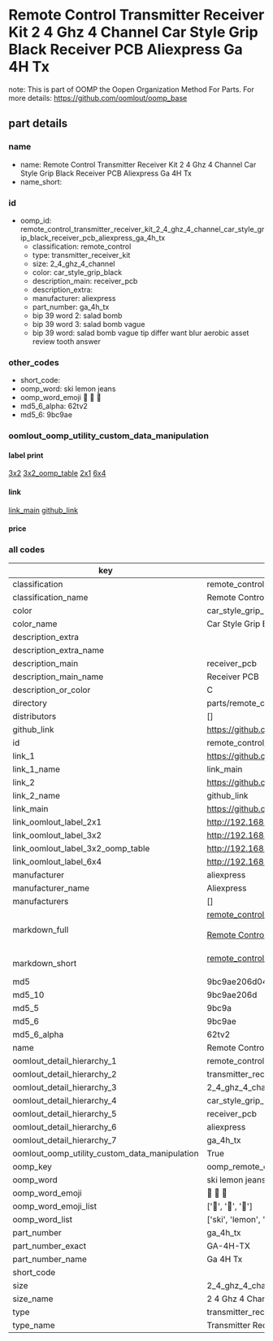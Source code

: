 # Remote Control Transmitter Receiver Kit 2 4 Ghz 4 Channel Car Style Grip Black Receiver PCB Aliexpress Ga 4H Tx  

note: This is part of OOMP the Oopen Organization Method For Parts. For more details: https://github.com/oomlout/oomp_base

##  part details





### name
* name: Remote Control Transmitter Receiver Kit 2 4 Ghz 4 Channel Car Style Grip Black Receiver PCB Aliexpress Ga 4H Tx
* name_short: 
### id
* oomp_id: remote_control_transmitter_receiver_kit_2_4_ghz_4_channel_car_style_grip_black_receiver_pcb_aliexpress_ga_4h_tx
  * classification: remote_control
  * type: transmitter_receiver_kit
  * size: 2_4_ghz_4_channel
  * color: car_style_grip_black
  * description_main: receiver_pcb
  * description_extra: 
  * manufacturer: aliexpress
  * part_number: ga_4h_tx
  * bip 39 word 2: salad bomb
  * bip 39 word 3: salad bomb vague
  * bip 39 word: salad bomb vague tip differ want blur aerobic asset review tooth answer

### other_codes
* short_code: 
* oomp_word: ski lemon jeans
* oomp_word_emoji :ski: :lemon: :jeans:
* md5_6_alpha: 62tv2
* md5_6: 9bc9ae






### oomlout_oomp_utility_custom_data_manipulation
#### label print
[3x2](http://192.168.1.245:1112/?label=oomp%2062tv2)
[3x2_oomp_table](http://192.168.1.107:1112/?label=oomp%2062tv2)
[2x1](http://192.168.1.242:1112/?label=oomp%2062tv2)
[6x4](http://192.168.1.55:1112/?label=oomp%2062tv2)    

#### link

[link_main](https://github.com/oomlout/oomlout_oomp_current_version_messy/tree/main/parts/remote_control_transmitter_receiver_kit_2_4_ghz_4_channel_car_style_grip_black_receiver_pcb_aliexpress_ga_4h_tx) [github_link](https://github.com/oomlout/oomlout_oomp_part_src/tree/main/parts/remote_control_transmitter_receiver_kit_2_4_ghz_4_channel_car_style_grip_black_receiver_pcb_aliexpress_ga_4h_tx)                             

#### price







### all codes 
| key | value |  
| --- | --- |  
| classification | remote_control |  
| classification_name | Remote Control |  
| color | car_style_grip_black |  
| color_name | Car Style Grip Black |  
| description_extra |  |  
| description_extra_name |  |  
| description_main | receiver_pcb |  
| description_main_name | Receiver PCB |  
| description_or_color | C  |  
| directory | parts/remote_control_transmitter_receiver_kit_2_4_ghz_4_channel_car_style_grip_black_receiver_pcb_aliexpress_ga_4h_tx |  
| distributors | [] |  
| github_link | https://github.com/oomlout/oomlout_oomp_part_src/tree/main/parts/remote_control_transmitter_receiver_kit_2_4_ghz_4_channel_car_style_grip_black_receiver_pcb_aliexpress_ga_4h_tx |  
| id | remote_control_transmitter_receiver_kit_2_4_ghz_4_channel_car_style_grip_black_receiver_pcb_aliexpress_ga_4h_tx |  
| link_1 | https://github.com/oomlout/oomlout_oomp_current_version_messy/tree/main/parts/remote_control_transmitter_receiver_kit_2_4_ghz_4_channel_car_style_grip_black_receiver_pcb_aliexpress_ga_4h_tx |  
| link_1_name | link_main |  
| link_2 | https://github.com/oomlout/oomlout_oomp_part_src/tree/main/parts/remote_control_transmitter_receiver_kit_2_4_ghz_4_channel_car_style_grip_black_receiver_pcb_aliexpress_ga_4h_tx |  
| link_2_name | github_link |  
| link_main | https://github.com/oomlout/oomlout_oomp_current_version_messy/tree/main/parts/remote_control_transmitter_receiver_kit_2_4_ghz_4_channel_car_style_grip_black_receiver_pcb_aliexpress_ga_4h_tx |  
| link_oomlout_label_2x1 | http://192.168.1.242:1112/?label=oomp%2062tv2 |  
| link_oomlout_label_3x2 | http://192.168.1.245:1112/?label=oomp%2062tv2 |  
| link_oomlout_label_3x2_oomp_table | http://192.168.1.107:1112/?label=oomp%2062tv2 |  
| link_oomlout_label_6x4 | http://192.168.1.55:1112/?label=oomp%2062tv2 |  
| manufacturer | aliexpress |  
| manufacturer_name | Aliexpress |  
| manufacturers | [] |  
| markdown_full | [remote_control_transmitter_receiver_kit_2_4_ghz_4_channel_car_style_grip_black_receiver_pcb_aliexpress_ga_4h_tx](https://github.com/oomlout/oomlout_oomp_current_version_messy/tree/main/parts/remote_control_transmitter_receiver_kit_2_4_ghz_4_channel_car_style_grip_black_receiver_pcb_aliexpress_ga_4h_tx)<br>[](https://github.com/oomlout/oomlout_oomp_current_version_messy/tree/main/parts/remote_control_transmitter_receiver_kit_2_4_ghz_4_channel_car_style_grip_black_receiver_pcb_aliexpress_ga_4h_tx)<br>[Remote Control Transmitter Receiver Kit 2 4 Ghz 4 Channel Car Style Grip Black Receiver Pcb Aliexpress Ga 4H Tx](https://github.com/oomlout/oomlout_oomp_current_version_messy/tree/main/parts/remote_control_transmitter_receiver_kit_2_4_ghz_4_channel_car_style_grip_black_receiver_pcb_aliexpress_ga_4h_tx)<br><br> |  
| markdown_short | [remote_control_transmitter_receiver_kit_2_4_ghz_4_channel_car_style_grip_black_receiver_pcb_aliexpress_ga_4h_tx](https://github.com/oomlout/oomlout_oomp_current_version_messy/tree/main/parts/remote_control_transmitter_receiver_kit_2_4_ghz_4_channel_car_style_grip_black_receiver_pcb_aliexpress_ga_4h_tx)<br><br> |  
| md5 | 9bc9ae206d04230fdb9eee29e1464df2 |  
| md5_10 | 9bc9ae206d |  
| md5_5 | 9bc9a |  
| md5_6 | 9bc9ae |  
| md5_6_alpha | 62tv2 |  
| name | Remote Control Transmitter Receiver Kit 2 4 Ghz 4 Channel Car Style Grip Black Receiver PCB Aliexpress Ga 4H Tx |  
| oomlout_detail_hierarchy_1 | remote_control |  
| oomlout_detail_hierarchy_2 | transmitter_receiver_kit |  
| oomlout_detail_hierarchy_3 | 2_4_ghz_4_channel |  
| oomlout_detail_hierarchy_4 | car_style_grip_black |  
| oomlout_detail_hierarchy_5 | receiver_pcb |  
| oomlout_detail_hierarchy_6 | aliexpress |  
| oomlout_detail_hierarchy_7 | ga_4h_tx |  
| oomlout_oomp_utility_custom_data_manipulation | True |  
| oomp_key | oomp_remote_control_transmitter_receiver_kit_2_4_ghz_4_channel_car_style_grip_black_receiver_pcb_aliexpress_ga_4h_tx |  
| oomp_word | ski lemon jeans |  
| oomp_word_emoji | :ski: :lemon: :jeans: |  
| oomp_word_emoji_list | [':ski:', ':lemon:', ':jeans:'] |  
| oomp_word_list | ['ski', 'lemon', 'jeans'] |  
| part_number | ga_4h_tx |  
| part_number_exact | GA-4H-TX |  
| part_number_name | Ga 4H Tx |  
| short_code |  |  
| size | 2_4_ghz_4_channel |  
| size_name | 2 4 Ghz 4 Channel |  
| type | transmitter_receiver_kit |  
| type_name | Transmitter Receiver Kit |  
